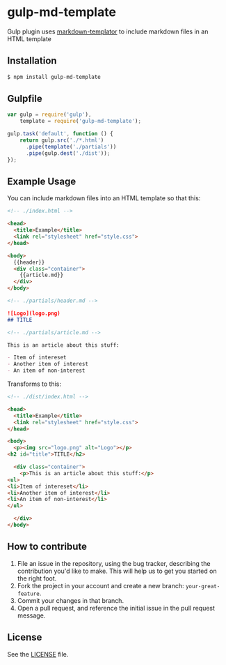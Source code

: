 # gulp-md-template
Gulp plugin uses [markdown-templator](https://github.com/grit96/markdown-templator) to include markdown files in an HTML template

## Installation
```sh
$ npm install gulp-md-template
```

## Gulpfile

```javascript
var gulp = require('gulp'),
    template = require('gulp-md-template');

gulp.task('default', function () {
    return gulp.src('./*.html')
      .pipe(template('./partials'))
      .pipe(gulp.dest('./dist'));
});
```


## Example Usage

You can include markdown files into an HTML template so that this:

```html
<!-- ./index.html -->

<head>
  <title>Example</title>
  <link rel="stylesheet" href="style.css">
</head>

<body>
  {{header}}
  <div class="container">
    {{article.md}}
  </div>
</body>
```

```markdown
<!-- ./partials/header.md -->

![Logo](logo.png)
## TITLE
```

```markdown
<!-- ./partials/article.md -->

This is an article about this stuff:

- Item of intereset
- Another item of interest
- An item of non-interest
```

Transforms to this:

```html
<!-- ./dist/index.html -->

<head>
  <title>Example</title>
  <link rel="stylesheet" href="style.css">
</head>

<body>
  <p><img src="logo.png" alt="Logo"></p>
<h2 id="title">TITLE</h2>

  <div class="container">
    <p>This is an article about this stuff:</p>
<ul>
<li>Item of intereset</li>
<li>Another item of interest</li>
<li>An item of non-interest</li>
</ul>

  </div>
</body>
```


## How to contribute

1. File an issue in the repository, using the bug tracker, describing the
   contribution you'd like to make. This will help us to get you started on the
   right foot.
2. Fork the project in your account and create a new branch:
   `your-great-feature`.
3. Commit your changes in that branch.
4. Open a pull request, and reference the initial issue in the pull request
   message.

## License
See the [LICENSE](./LICENSE) file.
